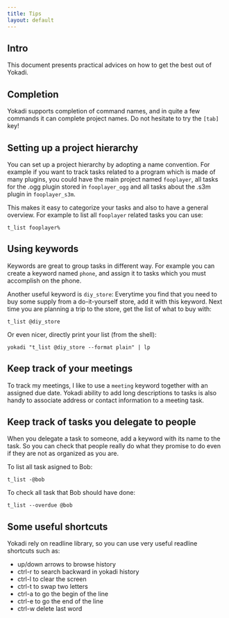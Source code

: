 ```yaml
---
title: Tips
layout: default
---
```


## Intro

This document presents practical advices on how to get the best out of Yokadi.

## Completion

Yokadi supports completion of command names, and in quite a few commands it can
complete project names. Do not hesitate to try the `[tab]` key!

## Setting up a project hierarchy

You can set up a project hierarchy by adopting a name convention. For example if
you want to track tasks related to a program which is made of many plugins, you
could have the main project named `fooplayer`, all tasks for the .ogg plugin
stored in `fooplayer_ogg` and all tasks about the .s3m plugin in
`fooplayer_s3m`.

This makes it easy to categorize your tasks and also to have a general overview.
For example to list all `fooplayer` related tasks you can use:

    t_list fooplayer%

## Using keywords

Keywords are great to group tasks in different way. For example you can create a
keyword named `phone`, and assign it to tasks which you must accomplish on the
phone.

Another useful keyword is `diy_store`: Everytime you find that you need to buy
some supply from a do-it-yourself store, add it with this keyword. Next time you
are planning a trip to the store, get the list of what to buy with:

    t_list @diy_store

Or even nicer, directly print your list (from the shell):

    yokadi "t_list @diy_store --format plain" | lp

## Keep track of your meetings

To track my meetings, I like to use a `meeting` keyword together with an
assigned due date. Yokadi ability to add long descriptions to tasks is also
handy to associate address or contact information to a meeting task.

## Keep track of tasks you delegate to people

When you delegate a task to someone, add a keyword with its name to the task.
So you can check that people really do what they promise to do even if they
are not as organized as you are.

To list all task asigned to Bob:

    t_list -@bob

To check all task that Bob should have done:

    t_list --overdue @bob

## Some useful shortcuts

Yokadi rely on readline library, so you can use very useful readline shortcuts
such as:
- up/down arrows to browse history 
- ctrl-r to search backward in yokadi history
- ctrl-l to clear the screen
- ctrl-t to swap two letters
- ctrl-a to go the begin of the line
- ctrl-e to go the end of the line
- ctrl-w delete last word

<!-- vim: set ts=4 sw=4 et: -->

